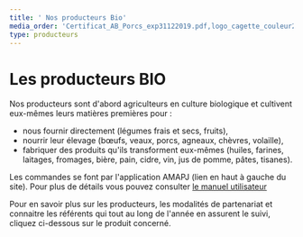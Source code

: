```yaml
---
title: ' Nos producteurs Bio'
media_order: 'Certificat_AB_Porcs_exp31122019.pdf,logo_cagette_couleur2.png'
type: producteurs
---
```


# Les producteurs BIO

Nos producteurs sont d'abord agriculteurs en culture biologique et cultivent eux-mêmes leurs matières premières pour :

* nous fournir directement (légumes frais et secs, fruits),
* nourrir leur élevage (bœufs, veaux, porcs, agneaux, chèvres, volaille),
* fabriquer des produits qu'ils transforment eux-mêmes (huiles, farines, laitages, fromages, bière, pain, cidre, vin, jus  de pomme, pâtes, tisanes). 

Les commandes se font par l'application AMAPJ (lien en haut à gauche du site). Pour plus de détails vous pouvez consulter <a href="https://amapj.fr/docs_utilisateur_adherent.html" target="_blank">le manuel utilisateur</a>

Pour en savoir plus sur les producteurs, les modalités de partenariat et connaitre les référents qui tout au long de l'année en assurent le suivi, cliquez ci-dessous sur le produit concerné.